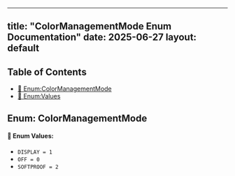 <!-- Formatted by A³BS formatter.py -->
<!-- Generated by A³BS document.py -->
---
title: "ColorManagementMode Enum Documentation"
date: 2025-06-27
layout: default
---

## Table of Contents
- [🔧 Enum:ColorManagementMode](#enum-colormanagementmode)
- [🔧 Enum:Values](#enum-values)
## Enum: ColorManagementMode
#### 📝 Enum Values:
<a name="enum-values"></a>
  - `DISPLAY = 1`
  - `OFF = 0`
  - `SOFTPROOF = 2`